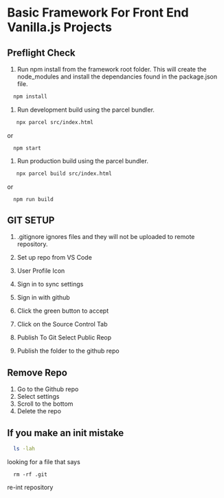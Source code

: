 # Basic Framework For Front End Vanilla.js Projects

## Preflight Check

1. Run npm install from the framework root folder. This will create the node_modules and install the dependancies found in the package.json file.

```bash
  npm install
```

1. Run development build using the parcel bundler.

```bash
   npx parcel src/index.html
```

or

```
  npm start
```

1. Run production build using the parcel bundler.

```bash
   npx parcel build src/index.html
```

or

```
  npm run build
```

## GIT SETUP

1. .gitignore ignores files and they will not be uploaded to remote repository.

2. Set up repo from VS Code
3. User Profile Icon
4. Sign in to sync settings
5. Sign in with github
6. Click the green button to accept
7. Click on the Source Control Tab
8. Publish To Git Select Public Reop
9. Publish the folder to the github repo

## Remove Repo

1. Go to the Github repo
2. Select settings
3. Scroll to the bottom
4. Delete the repo

## If you make an init mistake

```bash
  ls -lah
```

looking for a file that says

```
  rm -rf .git
```

re-int repository
